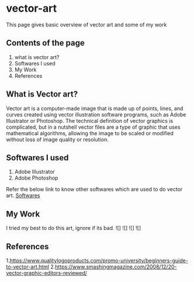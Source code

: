 # vector-art
This page gives basic overview of vector art and some of my work
## Contents of the page
1. what is vector art?
2. Softwares I used
3. My Work
4. References
## What is Vector art?
Vector art is a computer-made image that is made up of points, lines, and curves created using vector illustration software programs, such as Adobe Illustrator or Photoshop. The technical definition of vector graphics is complicated, but in a nutshell vector files are a type of graphic that uses mathematical algorithms, allowing the image to be scaled or modified without loss of image quality or resolution.
## Softwares I used
1. Adobe Illustrator
2. Adobe Photoshop

Refer the below link to know other softwares which are used to do vector art.
[Softwares](https://www.smashingmagazine.com/2008/12/20-vector-graphic-editors-reviewed/)
## My Work
I tried my best to do this art, ignore if its bad.
![]
![]
![]
![]
## References
1.https://www.qualitylogoproducts.com/promo-university/beginners-guide-to-vector-art.html
2.https://www.smashingmagazine.com/2008/12/20-vector-graphic-editors-reviewed/
